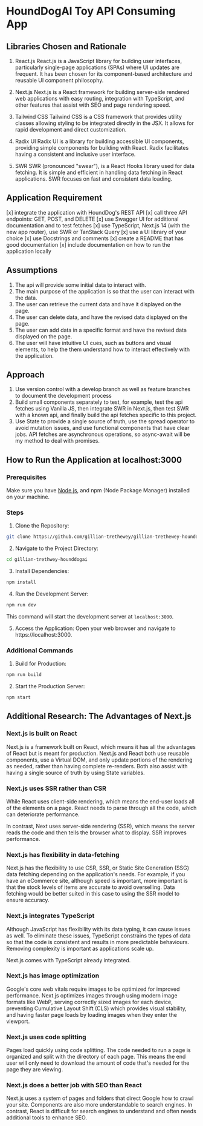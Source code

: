 # HoundDogAI Toy API Consuming App

## Libraries Chosen and Rationale

1. React.js
React.js is a JavaScript library for building user interfaces, particularly single-page applications (SPAs) where UI updates are frequent. It has been chosen for its component-based architecture and reusable UI component philosophy.

2. Next.js
Next.js is a React framework for building server-side rendered web applications with easy routing, integration with TypeScript, and other features that assist with SEO and page rendering speed.

3. Tailwind CSS
Tailwind CSS is a CSS framework that provides utility classes allowing styling to be integrated directly in the JSX. It allows for rapid development and direct customization.

4. Radix UI
Radix UI is a library for building accessible UI components, providing simple components for building with React. Radix facilitates having a consistent and inclusive user interface.

5. SWR
SWR (pronounced "swear"), is a React Hooks library used for data fetching. It is simple and efficient in handling data fetching in React applications. SWR focuses on fast and consistent data loading.

## Application Requirement

[x] integrate the application with HoundDog's REST API
[x] call three API endpoints: GET, POST, and DELETE
[x] use Swagger UI for additional documentation and to test fetches
[x] use TypeScript, Next.js 14 (with the new app router), use SWR or TanStack Query
[x] use a UI library of your choice
[x] use Docstrings and comments
[x] create a README that has good documentation
[x] include documentation on how to run the application locally

## Assumptions

1. The api will provide some initial data to interact with.
2. The main purpose of the application is so that the user can interact with the data.
3. The user can retrieve the current data and have it displayed on the page.
4. The user can delete data, and have the revised data displayed on the page.
5. The user can add data in a specific format and have the revised data displayed on the page.
6. The user will have intuitive UI cues, such as buttons and visual elements, to help the them understand how to interact effectively with the application.


## Approach

1. Use version control with a develop branch as well as feature branches to document the development process
2. Build small components separately to test, for example, test the api fetches using Vanilla JS, then integrate SWR in Next.js, then test SWR with a known api, and finally build the api fetches specific to this project.
3. Use State to provide a single source of truth, use the spread operator to avoid mutation issues, and use functional components that have clear jobs. API fetches are asynchronous operations, so async-await will be my method to deal with promises.

## How to Run the Application at localhost:3000

### Prerequisites

Make sure you have [Node.js](https://nodejs.org/), and npm (Node Package Manager) installed on your machine.

### Steps

1. Clone the Repository:

```bash
git clone https://github.com/gillian-trethewey/gillian-trethewey-hounddogai.git
```

2. Navigate to the Project Directory:

```bash
cd gillian-trethwey-hounddogai
```

3. Install Dependencies:

```bash
npm install
```

4. Run the Development Server:

```bash
npm run dev
```

This command will start the development server at `localhost:3000`.

5. Access the Application:
    Open your web browser and navigate to https://localhost:3000.

### Additional Commands

1. Build for Production:

```bash
npm run build
```

2. Start the Production Server:

```bash
npm start
```

## Additional Research: The Advantages of Next.js

### Next.js is built on React

Next.js is a framework built on React, which means it has all the advantages of React but is meant for production. Next.js and React both use reusable components, use a Virtual DOM, and only update portions of the rendering as needed, rather than having complete re-renders. Both also assist with having a single source of truth by using State variables.

### Next.js uses SSR rather than CSR

While React uses client-side rendering, which means the end-user loads all of the elements on a page. React needs to parse through all the code, which can deteriorate performance. 

In contrast, Next uses server-side rendering (SSR), which means the server reads the code and then tells the browser what to display. SSR improves performance.

### Next.js has flexibility in data-fetching

Next.js has the flexibility to use CSR, SSR, or Static Site Generation (SSG) data fetching depending on the application's needs. For example, if you have an eCommerce site, although speed is important, more important is that the stock levels of items are accurate to avoid overselling. Data fetching would be better suited in this case to using the SSR model to ensure accuracy.

### Next.js integrates TypeScript

Although JavaScript has flexibility with its data typing, it can cause issues as well. To eliminate these issues, TypeScript constrains the types of data so that the code is consistent and results in more predictable behaviours. Removing complexity is important as applications scale up.

Next.js comes with TypeScript already integrated.

### Next.js has image optimization

Google's core web vitals require images to be optimized for improved performance. Next.js optimizes images through using modern image formats like WebP, serving correctly sized images for each device, preventing Cumulative Layout Shift (CLS) which provides visual stability, and having faster page loads by loading images when they enter the viewport.

### Next.js uses code splitting

Pages load quickly using code splitting. The code needed to run a page is organized and split with the directory of each page. This means the end user will only need to download the amount of code that's needed for the page they are viewing.

### Next.js does a better job with SEO than React

Next.js uses a system of pages and folders that direct Google how to crawl your site. Components are also more understandable to search engines. In contrast, React is difficult for search engines to understand and often needs additional tools to enhance SEO.